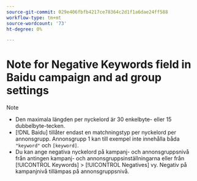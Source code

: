 ```yaml
---
source-git-commit: 029e406fbfb4217ce78364c2d1f1a6dae24ff588
workflow-type: tm+mt
source-wordcount: '73'
ht-degree: 0%

---
```

# Note for Negative Keywords field in Baidu campaign and ad group settings

>[!NOTE]
>
>* Den maximala längden per nyckelord är 30 enkelbyte- eller 15 dubbelbyte-tecken.
>* [!DNL Baidu] tillåter endast en matchningstyp per nyckelord per annonsgrupp. Annonsgrupp 1 kan till exempel inte innehålla båda `"keyword"` och `[keyword]`.
>* Du kan ange negativa nyckelord på kampanj- och annonsgruppsnivå från antingen kampanj- och annonsgruppsinställningarna eller från [!UICONTROL Keywords] > [!UICONTROL Negatives] vy. Negativ på kampanjnivå tillämpas på annonsgruppsnivå.

